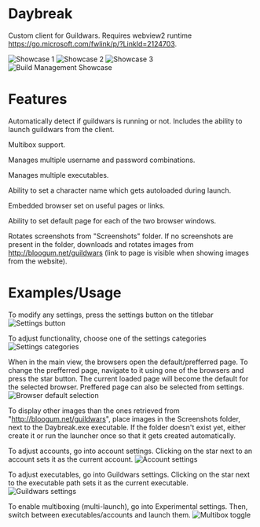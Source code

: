 # Daybreak
Custom client for Guildwars.
Requires webview2 runtime https://go.microsoft.com/fwlink/p/?LinkId=2124703.

![Showcase 1](https://media1.giphy.com/media/Z32o0OZ5pZHDOIodzD/giphy.gif)
![Showcase 2](https://media0.giphy.com/media/aQ8Wl7lsuhT0AblCPI/giphy.gif)
![Showcase 3](https://media2.giphy.com/media/s06PtxgeAAZtoJhTx6/giphy.gif)
![Build Management Showcase](https://media2.giphy.com/media/C399pwfypdZvkmoJpi/giphy.gif)

# Features
Automatically detect if guildwars is running or not. Includes the ability to launch guildwars from the client.

Multibox support.

Manages multiple username and password combinations.

Manages multiple executables.

Ability to set a character name which gets autoloaded during launch.

Embedded browser set on useful pages or links.

Ability to set default page for each of the two browser windows.

Rotates screenshots from "Screenshots" folder. If no screenshots are present in the folder, downloads and rotates images from http://bloogum.net/guildwars (link to page is visible when showing images from the website).

# Examples/Usage
To modify any settings, press the settings button on the titlebar
![Settings button](https://i.imgur.com/0QSTvNF.png)

To adjust functionality, choose one of the settings categories
![Settings categories](https://i.imgur.com/LtPDvHY.png)

When in the main view, the browsers open the default/prefferred page. To change the prefferred page, navigate to it using one of the browsers and press the star button. The current loaded page will become the default for the selected browser. Preffered page can also be selected from settings.
![Browser default selection](https://i.imgur.com/nDnyIIL.png)

To display other images than the ones retrieved from "http://bloogum.net/guildwars", place images in the Screenshots folder, next to the Daybreak.exe executable. If the folder doesn't exist yet, either create it or run the launcher once so that it gets created automatically.

To adjust accounts, go into account settings. Clicking on the star next to an account sets it as the current account.
![Account settings](https://i.imgur.com/Pwycwwr.png)

To adjust executables, go into Guildwars settings. Clicking on the star next to the executable path sets it as the current executable.
![Guildwars settings](https://i.imgur.com/XChX19t.png)

To enable multiboxing (multi-launch), go into Experimental settings. Then, switch between executables/accounts and launch them.
![Multibox toggle](https://i.imgur.com/vEFF2pb.png)

